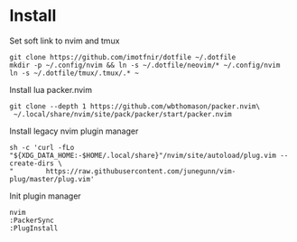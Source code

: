 # Install

Set soft link to nvim and tmux
```
git clone https://github.com/imotfnir/dotfile ~/.dotfile
mkdir -p ~/.config/nvim && ln -s ~/.dotfile/neovim/* ~/.config/nvim
ln -s ~/.dotfile/tmux/.tmux/.* ~
```

Install lua packer.nvim

```
git clone --depth 1 https://github.com/wbthomason/packer.nvim\
 ~/.local/share/nvim/site/pack/packer/start/packer.nvim
```

Install legacy nvim plugin manager

```
sh -c 'curl -fLo "${XDG_DATA_HOME:-$HOME/.local/share}"/nvim/site/autoload/plug.vim --create-dirs \
"        https://raw.githubusercontent.com/junegunn/vim-plug/master/plug.vim'
```

Init plugin manager

```
nvim
:PackerSync
:PlugInstall
```
